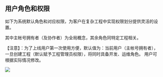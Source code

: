 ## 用户角色和权限

如下为系统默认角色和对应权限，为客户在复杂工程中实现权限划分提供灵活的设置。

其中主帐号拥有者（及协作者）为全局概念，其余角色同特定工程相关。

【注意】：为了上线用户第一次使用方便，默认值为：当前用户（主帐号拥有者），一旦创建工程（默认赋予工程管理员权限），将同时具备开发、运维角色。 用户可根据实际情况修改。

![](http://imgcache.tce.fsphere.cn/image/mc.qcloudimg.com/static/img/a7833352e9792b3bfcb9fad3744c775c/image.png)

